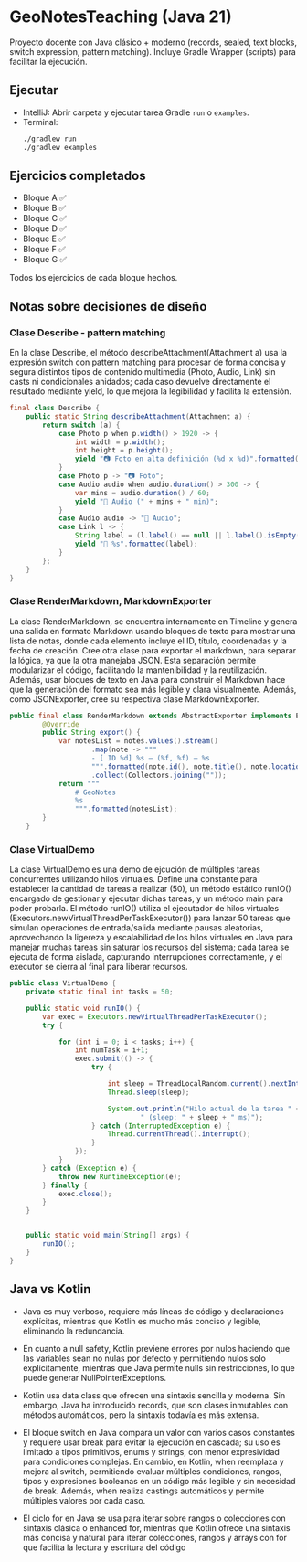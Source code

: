 # GeoNotesTeaching (Java 21)

Proyecto docente con Java clásico + moderno (records, sealed, text blocks, switch expression, pattern matching).
Incluye Gradle Wrapper (scripts) para facilitar la ejecución.

## Ejecutar
- IntelliJ: Abrir carpeta y ejecutar tarea Gradle `run` o `examples`.
- Terminal:
  ```bash
  ./gradlew run
  ./gradlew examples
  ```

## Ejercicios completados

- Bloque A ✅
- Bloque B ✅
- Bloque C ✅
- Bloque D ✅
- Bloque E ✅
- Bloque F ✅
- Bloque G ✅

Todos los ejercicios de cada bloque hechos.

## Notas sobre decisiones de diseño

### Clase Describe - pattern matching
En la clase Describe, el método describeAttachment(Attachment a) usa la expresión switch con pattern matching para procesar de forma concisa y segura distintos tipos de contenido multimedia (Photo, Audio, Link) sin casts ni condicionales anidados; cada caso devuelve directamente el resultado mediante yield, lo que mejora la legibilidad y facilita la extensión.
```java
final class Describe {
    public static String describeAttachment(Attachment a) {
        return switch (a) {
            case Photo p when p.width() > 1920 -> {
                int width = p.width();
                int height = p.height();
                yield "📷 Foto en alta definición (%d x %d)".formatted(width, height);
            }
            case Photo p -> "📷 Foto";
            case Audio audio when audio.duration() > 300 -> {
                var mins = audio.duration() / 60;
                yield "🎵 Audio (" + mins + " min)";
            }
            case Audio audio -> "🎵 Audio";
            case Link l -> {
                String label = (l.label() == null || l.label().isEmpty()) ? l.url() : l.label();
                yield "🔗 %s".formatted(label);
            }
        };
    }
}
```

### Clase RenderMarkdown, MarkdownExporter

La clase RenderMarkdown, se encuentra internamente en Timeline y genera una salida en formato Markdown usando bloques de texto para mostrar una lista de notas, donde cada elemento incluye el ID, título, coordenadas y la fecha de creación. Cree otra clase para exportar el markdown, para separar la lógica, ya que la otra manejaba JSON. Esta separación permite modularizar el código, facilitando la mantenibilidad y la reutilización. Además, usar bloques de texto en Java para construir el Markdown hace que la generación del formato sea más legible y clara visualmente. Además, como JSONExporter, cree su respectiva clase MarkdownExporter.

```java
public final class RenderMarkdown extends AbstractExporter implements Exporter {
        @Override
        public String export() {
            var notesList = notes.values().stream()
                    .map(note -> """
                    - [ ID %d] %s — (%f, %f) — %s
                    """.formatted(note.id(), note.title(), note.location().lat(), note.location().lon(), note.createdAt().toString().substring(0,10)))
                    .collect(Collectors.joining(""));
            return """
                # GeoNotes
                %s
                """.formatted(notesList);
        }
    }
```

### Clase VirtualDemo

La clase VirtualDemo es una demo de ejcución de múltiples tareas concurrentes utilizando hilos virtuales. Define una constante para establecer la cantidad de tareas a realizar (50), un método estático runIO() encargado de gestionar y ejecutar dichas tareas, y un método main para poder probarla. El método runIO() utiliza el ejecutador de hilos virtuales (Executors.newVirtualThreadPerTaskExecutor()) para lanzar 50 tareas que simulan operaciones de entrada/salida mediante pausas aleatorias, aprovechando la ligereza y escalabilidad de los hilos virtuales en Java para manejar muchas tareas sin saturar los recursos del sistema; cada tarea se ejecuta de forma aislada, capturando interrupciones correctamente, y el executor se cierra al final para liberar recursos.

```java
public class VirtualDemo {
    private static final int tasks = 50;

    public static void runIO() {
        var exec = Executors.newVirtualThreadPerTaskExecutor();
        try {

            for (int i = 0; i < tasks; i++) {
                int numTask = i+1;
                exec.submit(() -> {
                    try {

                        int sleep = ThreadLocalRandom.current().nextInt(200, 301);
                        Thread.sleep(sleep);

                        System.out.println("Hilo actual de la tarea " + numTask + " --> " +  Thread.currentThread() +
                                " (sleep: " + sleep + " ms)");
                    } catch (InterruptedException e) {
                        Thread.currentThread().interrupt();
                    }
                });
            }
        } catch (Exception e) {
            throw new RuntimeException(e);
        } finally {
            exec.close();
        }
    }


    public static void main(String[] args) {
        runIO();
    }
}
```

## Java vs Kotlin
- Java es muy verboso, requiere más líneas de código y declaraciones explícitas, mientras que Kotlin es mucho más conciso y legible, eliminando la redundancia.

- En cuanto a null safety, Kotlin previene errores por nulos haciendo que las variables sean no nulas por defecto y permitiendo nulos solo explícitamente, mientras que Java permite nulls sin restricciones, lo que puede generar NullPointerExceptions.

- Kotlin usa data class que ofrecen una sintaxis sencilla y moderna. Sin embargo, Java ha introducido records, que son clases inmutables con métodos automáticos, pero la sintaxis todavía es más extensa.

- El bloque switch en Java compara un valor con varios casos constantes y requiere usar break para evitar la ejecución en cascada; su uso es limitado a tipos primitivos, enums y strings, con menor expresividad para condiciones complejas. En cambio, en Kotlin, when reemplaza y mejora al switch, permitiendo evaluar múltiples condiciones, rangos, tipos y expresiones booleanas en un código más legible y sin necesidad de break. Además, when realiza castings automáticos y permite múltiples valores por cada caso.

- El ciclo for en Java se usa para iterar sobre rangos o colecciones con sintaxis clásica o enhanced for, mientras que Kotlin ofrece una sintaxis más concisa y natural para iterar colecciones, rangos y arrays con for que facilita la lectura y escritura del código
